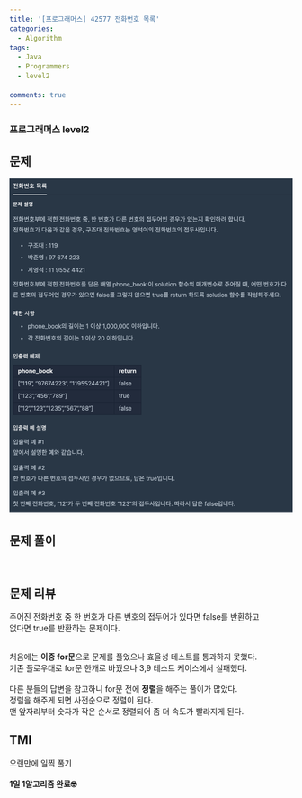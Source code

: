 ```yaml
---
title: '[프로그래머스] 42577 전화번호 목록'
categories:
  - Algorithm
tags:
  - Java
  - Programmers
  - level2

comments: true 
---
```

### 프로그래머스 level2

## 문제
 <a href="/assets/images/P42577.png"><img src="/assets/images/P42577.png"></a>
 <br/>

## 문제 풀이
<script src="https://gist.github.com/kyeahen/82c8c430d5b31cfa79b8fbb378176610.js"></script>
<br/>

## 문제 리뷰

주어진 전화번호 중 한 번호가 다른 번호의 접두어가 있다면 false를 반환하고 <br>
없다면 true를 반환하는 문제이다. <br>
 <br>

처음에는 **이중 for문**으로 문제를 풀었으나 효율성 테스트를 통과하지 못했다. <br>
기존 플로우대로 for문 한개로 바꿨으나 3,9 테스트 케이스에서 실패했다. <br>
<br>
다른 분들의 답변을 참고하니 for문 전에 **정렬**을 해주는 풀이가 많았다. <br>
정렬을 해주게 되면 사전순으로 정렬이 된다. <br>
맨 앞자리부터 숫자가 작은 순서로 정렬되어 좀 더 속도가 빨라지게 된다. <br>

## TMI

오랜만에 일찍 풀기 <br>
<br/>
**1일 1알고리즘 완료🤓**


